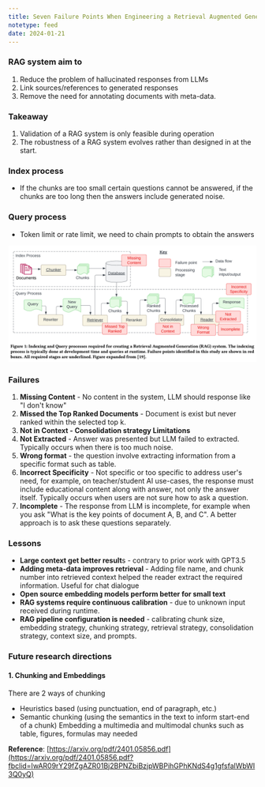 ```yaml
---
title: Seven Failure Points When Engineering a Retrieval Augmented Generation System
notetype: feed
date: 2024-01-21
---
```


### RAG system aim to
1. Reduce the problem of hallucinated responses from LLMs
2. Link sources/references to generated responses
3. Remove the need for annotating documents with meta-data.

### Takeaway
1. Validation of a RAG system is only feasible during operation
2. The robustness of a RAG system evolves rather than designed in at the start.


###  Index process

- If the chunks are too small certain questions cannot be answered, if the chunks are too long then the answers include generated noise.


### Query process
- Token limit or rate limit, we need to chain prompts to obtain the answers

![seven-failure-rag](/assets/img/seven-failure-rag.png)

### Failures
1. **Missing Content** - No content in the system, LLM should response like "I don't know"
2. **Missed the Top Ranked Documents** - Document is exist but never ranked within the selected top k.
3. **Not in Context - Consolidation strategy Limitations**
4. **Not Extracted** - Answer was presented but LLM failed to extracted. Typically occurs when there is too much noise.
5. **Wrong format** - the question involve extracting information from a specific format such as table.
6. **Incorrect Specificity** - Not specific or too specific to address user's need, for example, on teacher/student AI use-cases, the response must include educational content along with answer, not only the answer itself. Typically occurs when users are not sure how to ask a question.
7. **Incomplete** - The response from LLM is incomplete, for example when you ask "What is the key points of document A, B, and C". A better approach is to ask these questions separately.


### Lessons
- **Large context get better result**s - contrary to prior work with GPT3.5
- **Adding meta-data improves retrieval** - Adding file name, and chunk number into retrieved context helped the reader extract the required information. Useful for chat dialogue
- **Open source embedding models perform better for small text**
- **RAG systems require continuous calibration** - due to unknown input received during runtime.
- **RAG pipeline configuration is needed** - calibrating chunk size, embedding strategy, chunking strategy, retrieval strategy, consolidation strategy, context size, and prompts.


### Future research directions

#### 1. Chunking and Embeddings
There are 2 ways of chunking
- Heuristics based (using punctuation, end of paragraph, etc.)
- Semantic chunking (using the semantics in the text to inform start-end of a chunk)
Embedding a multimedia and multimodal chunks such as table, figures, formulas may needed


**Reference**: [https://arxiv.org/pdf/2401.05856.pdf](https://arxiv.org/pdf/2401.05856.pdf?fbclid=IwAR09rY29fZgAZR01Bj2BPNZbiBzjpWBPihGPhKNdS4g1gfsfalWbWI3Q0yQ)